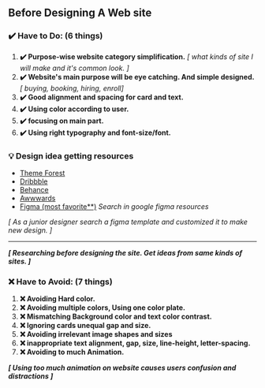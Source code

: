 ## Before Designing A Web site

### **✔️ Have to Do: (6 things)**

1.  **✔️ Purpose-wise website category simplification.** *[ what kinds of site I will make and it's common look. ]* 
2.  **✔️ Website's main purpose will be eye catching. And simple designed.** *[ buying, booking, hiring, enroll]*
3.  **✔️ Good alignment and spacing for card and text.**
4.  **✔️ Using color according to user.**
5.  **✔️ focusing on main part.**
6.  **✔️ Using right typography and font-size/font.**

### **💡 Design idea getting resources**
- [Theme Forest](https://themeforest.net/)
- [Dribbble](https://dribbble.com/)
- [Behance](https://www.behance.net/)
- [Awwwards](https://www.awwwards.com/)
- [Figma (most favorite**)](https://www.figma.com/community) *Search in google figma resources*

*[ As a junior designer search a figma template and customized it to make new design. ]*
****
***[ Researching before designing the site. Get ideas from same kinds of sites. ]***



### **❌ Have to Avoid: (7 things)**

1.  **❌ Avoiding Hard color.**
2.  **❌ Avoiding multiple colors, Using one color plate.**
3.  **❌ Mismatching Background color and text color contrast.**
4.  **❌ Ignoring cards unequal gap and size.**
5.  **❌ Avoiding irrelevant image shapes and sizes**
6.  **❌ inappropriate text alignment, gap, size, line-height, letter-spacing.**
7.  **❌ Avoiding to much Animation.**


***[ Using too much animation on website causes users confusion and distractions ]***
